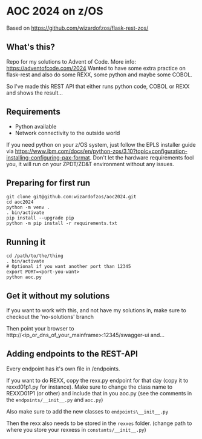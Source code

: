 # AOC 2024 on z/OS


Based on  https://github.com/wizardofzos/flask-rest-zos/

## What's this?

Repo for my solutions to Advent of Code. More info: https://adventofcode.com/2024
Wanted to have some extra practice on flask-rest and also do some REXX, some python and maybe some COBOL. 

So I've made this REST API that either runs python code, COBOL or REXX and shows the result...


## Requirements

- Python available
- Network connectivity to the outside world    

If you need python on your z/OS system, just follow the EPLS installer guide via https://www.ibm.com/docs/en/python-zos/3.10?topic=configuration-installing-configuring-pax-format.
Don't let the hardware requirements fool you, it will run on your ZPDT/ZD&T environment without any issues.

## Preparing for first run

    git clone git@github.com:wizardofzos/aoc2024.git
    cd aoc2024
    python -m venv .
    . bin/activate  
    pip install --upgrade pip
    python -m pip install -r requirements.txt

## Running it 

    cd /path/to/the/thing
    . bin/activate
    # Optional if you want another port than 12345
    export PORT=<port-you-want>
    python aoc.py

## Get it without my solutions

If you want to work with this, and not have my solutions in, make sure to checkout the 'no-solutions' branch

Then point your browser to http://<ip_or_dns_of_your_mainframe>:12345/swagger-ui and...


       
    
## Adding endpoints to the REST-API

Every endpoint has it's own file in /endpoints. 

If you want to do REXX, copy the rexx.py endpoint for that day (copy it to rexxd01p1.py for instance).
Make sure to change the class name to REXXD01P1 (or other) and include that in you aoc.py
(see the comments in the `endpoints/__init__.py` and `aoc.py`)

Also make sure to add the new classes to `endpoints\__init__.py`

Then the rexx also needs to be stored in the `rexxes` folder. (change path to where you store your rexxess in `constants/__init__.py`)